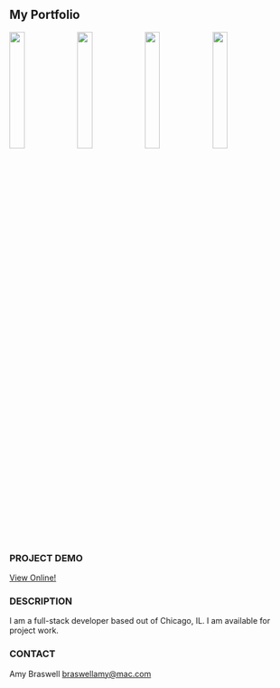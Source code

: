  
<h2> My Portfolio </h2>

<img src="https://user-images.githubusercontent.com/55002971/94838937-ecc53380-03db-11eb-9365-1e4b939b2488.png" width="23%"></img> <img src="https://user-images.githubusercontent.com/55002971/94838942-edf66080-03db-11eb-9887-a2d820281993.png" width="23%"></img> <img src="https://user-images.githubusercontent.com/55002971/94838947-ee8ef700-03db-11eb-92fd-8f9c7dd77910.png" width="23%"></img> <img src="https://user-images.githubusercontent.com/55002971/94838950-efc02400-03db-11eb-8304-dee23d3e97c3.png" width="23%"></img>

<h3>PROJECT DEMO</h3>
<p><a href="https://amy-braswell-web.com/" target="blank">View Online!</a></p>

<h3>DESCRIPTION</h3>
<p>I am a full-stack developer based out of Chicago, IL. I am available for project work.</p>

<h3>CONTACT</h3>
<p>Amy Braswell  <a href="mailto:braswellamy@mac.com? subject=Your Portfolio">braswellamy@mac.com</a></p>
